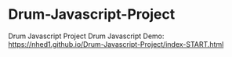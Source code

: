 # Drum-Javascript-Project
Drum Javascript Project
Drum Javascript Demo: https://nhed1.github.io/Drum-Javascript-Project/index-START.html
